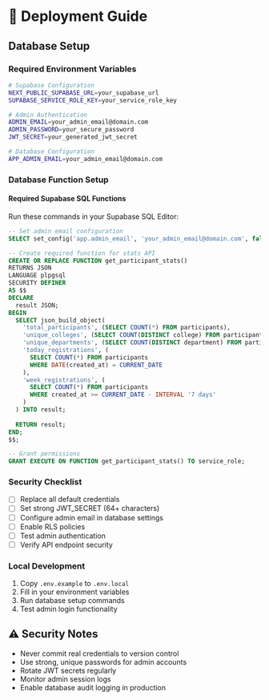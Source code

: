 # 🚀 Deployment Guide

## Database Setup

### Required Environment Variables
```bash
# Supabase Configuration
NEXT_PUBLIC_SUPABASE_URL=your_supabase_url
SUPABASE_SERVICE_ROLE_KEY=your_service_role_key

# Admin Authentication
ADMIN_EMAIL=your_admin_email@domain.com
ADMIN_PASSWORD=your_secure_password
JWT_SECRET=your_generated_jwt_secret

# Database Configuration
APP_ADMIN_EMAIL=your_admin_email@domain.com
```

### Database Function Setup

#### Required Supabase SQL Functions
Run these commands in your Supabase SQL Editor:

```sql
-- Set admin email configuration
SELECT set_config('app.admin_email', 'your_admin_email@domain.com', false);

-- Create required function for stats API
CREATE OR REPLACE FUNCTION get_participant_stats()
RETURNS JSON
LANGUAGE plpgsql
SECURITY DEFINER
AS $$
DECLARE
  result JSON;
BEGIN
  SELECT json_build_object(
    'total_participants', (SELECT COUNT(*) FROM participants),
    'unique_colleges', (SELECT COUNT(DISTINCT college) FROM participants),
    'unique_departments', (SELECT COUNT(DISTINCT department) FROM participants),
    'today_registrations', (
      SELECT COUNT(*) FROM participants 
      WHERE DATE(created_at) = CURRENT_DATE
    ),
    'week_registrations', (
      SELECT COUNT(*) FROM participants 
      WHERE created_at >= CURRENT_DATE - INTERVAL '7 days'
    )
  ) INTO result;
  
  RETURN result;
END;
$$;

-- Grant permissions
GRANT EXECUTE ON FUNCTION get_participant_stats() TO service_role;
```

### Security Checklist
- [ ] Replace all default credentials
- [ ] Set strong JWT_SECRET (64+ characters)
- [ ] Configure admin email in database settings
- [ ] Enable RLS policies
- [ ] Test admin authentication
- [ ] Verify API endpoint security

### Local Development
1. Copy `.env.example` to `.env.local`
2. Fill in your environment variables
3. Run database setup commands
4. Test admin login functionality

## ⚠️ Security Notes
- Never commit real credentials to version control
- Use strong, unique passwords for admin accounts
- Rotate JWT secrets regularly
- Monitor admin session logs
- Enable database audit logging in production